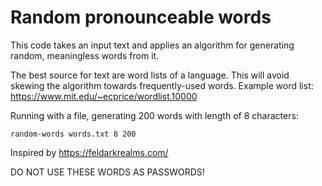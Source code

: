 # Random pronounceable words

This code takes an input text and applies an algorithm for generating
random, meaningless words from it.

The best source for text are word lists of a language. This will avoid
skewing the algorithm towards frequently-used words. Example word list:
https://www.mit.edu/~ecprice/wordlist.10000

Running with a file, generating 200 words with length of 8 characters:

	random-words words.txt 8 200 

Inspired by https://feldarkrealms.com/ 

DO NOT USE THESE WORDS AS PASSWORDS!
